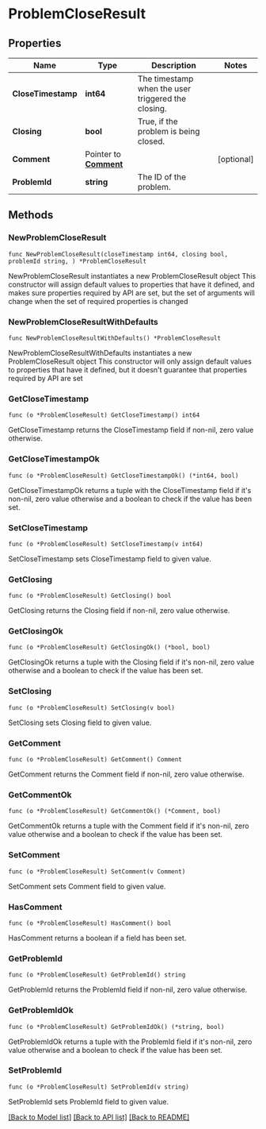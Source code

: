 # ProblemCloseResult

## Properties

Name | Type | Description | Notes
------------ | ------------- | ------------- | -------------
**CloseTimestamp** | **int64** | The timestamp when the user triggered the closing. | 
**Closing** | **bool** | True, if the problem is being closed. | 
**Comment** | Pointer to [**Comment**](Comment.md) |  | [optional] 
**ProblemId** | **string** | The ID of the problem. | 

## Methods

### NewProblemCloseResult

`func NewProblemCloseResult(closeTimestamp int64, closing bool, problemId string, ) *ProblemCloseResult`

NewProblemCloseResult instantiates a new ProblemCloseResult object
This constructor will assign default values to properties that have it defined,
and makes sure properties required by API are set, but the set of arguments
will change when the set of required properties is changed

### NewProblemCloseResultWithDefaults

`func NewProblemCloseResultWithDefaults() *ProblemCloseResult`

NewProblemCloseResultWithDefaults instantiates a new ProblemCloseResult object
This constructor will only assign default values to properties that have it defined,
but it doesn't guarantee that properties required by API are set

### GetCloseTimestamp

`func (o *ProblemCloseResult) GetCloseTimestamp() int64`

GetCloseTimestamp returns the CloseTimestamp field if non-nil, zero value otherwise.

### GetCloseTimestampOk

`func (o *ProblemCloseResult) GetCloseTimestampOk() (*int64, bool)`

GetCloseTimestampOk returns a tuple with the CloseTimestamp field if it's non-nil, zero value otherwise
and a boolean to check if the value has been set.

### SetCloseTimestamp

`func (o *ProblemCloseResult) SetCloseTimestamp(v int64)`

SetCloseTimestamp sets CloseTimestamp field to given value.


### GetClosing

`func (o *ProblemCloseResult) GetClosing() bool`

GetClosing returns the Closing field if non-nil, zero value otherwise.

### GetClosingOk

`func (o *ProblemCloseResult) GetClosingOk() (*bool, bool)`

GetClosingOk returns a tuple with the Closing field if it's non-nil, zero value otherwise
and a boolean to check if the value has been set.

### SetClosing

`func (o *ProblemCloseResult) SetClosing(v bool)`

SetClosing sets Closing field to given value.


### GetComment

`func (o *ProblemCloseResult) GetComment() Comment`

GetComment returns the Comment field if non-nil, zero value otherwise.

### GetCommentOk

`func (o *ProblemCloseResult) GetCommentOk() (*Comment, bool)`

GetCommentOk returns a tuple with the Comment field if it's non-nil, zero value otherwise
and a boolean to check if the value has been set.

### SetComment

`func (o *ProblemCloseResult) SetComment(v Comment)`

SetComment sets Comment field to given value.

### HasComment

`func (o *ProblemCloseResult) HasComment() bool`

HasComment returns a boolean if a field has been set.

### GetProblemId

`func (o *ProblemCloseResult) GetProblemId() string`

GetProblemId returns the ProblemId field if non-nil, zero value otherwise.

### GetProblemIdOk

`func (o *ProblemCloseResult) GetProblemIdOk() (*string, bool)`

GetProblemIdOk returns a tuple with the ProblemId field if it's non-nil, zero value otherwise
and a boolean to check if the value has been set.

### SetProblemId

`func (o *ProblemCloseResult) SetProblemId(v string)`

SetProblemId sets ProblemId field to given value.



[[Back to Model list]](../README.md#documentation-for-models) [[Back to API list]](../README.md#documentation-for-api-endpoints) [[Back to README]](../README.md)


